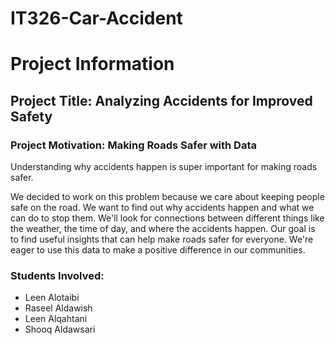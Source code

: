 # IT326-Car-Accident

  <h1>Project Information</h1>

  <h2>Project Title: Analyzing Accidents for Improved Safety</h2>
  
  <h3>Project Motivation: Making Roads Safer with Data</h3>
  <p>Understanding why accidents happen is super important for making roads safer.</p>

  <p>We decided to work on this problem because we care about keeping people safe on the road. We want to find out why accidents happen and what we can do to stop them. We'll look for connections between different things like the weather, the time of day, and where the accidents happen. Our goal is to find useful insights that can help make roads safer for everyone. We're eager to use this data to make a positive difference in our communities.</p>

  <h3>Students Involved:</h3>
  <ul>
    <li>Leen Alotaibi</li>
    <li>Raseel Aldawish</li>
    <li>Leen Alqahtani</li>
    <li>Shooq Aldawsari</li>
  </ul>

</body>
</html>

